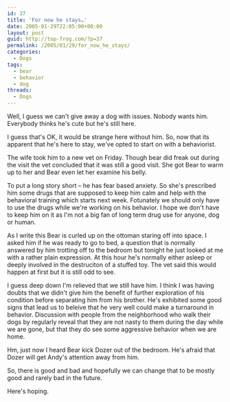```yaml
---
id: 37
title: 'For now he stays…'
date: 2005-01-29T22:05:00+00:00
layout: post
guid: http://top-frog.com/?p=37
permalink: /2005/01/29/for_now_he_stays/
categories:
  - Dogs
tags:
  - bear
  - behavior
  - dog
threads:
  - Dogs
---
```

Well, I guess we can't give away a dog with issues. Nobody wants him. Everybody thinks he's cute but he's still here.

I guess that's OK, it would be strange here without him. So, now that its apparent that he's here to stay, we've opted to start on with a behaviorist.



The wife took him to a new vet on Friday. Though bear did freak out during the visit the vet concluded that it was still a good visit. She got Bear to warm up to her and Bear even let her examine his belly.

To put a long story short – he has fear based anxiety. So she's prescribed him some drugs that are supposed to keep him calm and help with the behavioral training which starts next week. Fotunately we should only have to use the drugs while we're working on his behavior. I hope we don't have to keep him on it as I'm not a big fan of long term drug use for anyone, dog or human.

As I write this Bear is curled up on the ottoman staring off into space. I asked him if he was ready to go to bed, a question that is normally answered by him trotting off to the bedroom but tonight he just looked at me with a rather plain expression. At this hour he's normally either asleep or deeply involved in the destruciton of a stuffed toy. The vet said this would happen at first but it is still odd to see.

I guess deep down I'm relieved that we still have him. I think I was having doubts that we didn't give him the benefit of further exploration of his condition before separating him from his brother. He's exhibited some good signs that lead us to beleive that he very well could make a turnaround in behavior. Discussion with people from the neighborhood who walk their dogs by regularly reveal that they are not nasty to them during the day while we are gone, but that they do see some aggressive behavior when we are home.

Hm, just now I heard Bear kick Dozer out of the bedroom. He's afraid that Dozer will get Andy's attention away from him.

So, there is good and bad and hopefully we can change that to be mostly good and rarely bad in the future.

Here's hoping.